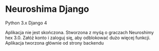 # Neuroshima Django

Python 3.x
Django 4

Aplikacja nie jest skończona.
Stworzona z myśą o graczach Neuroshimy hex 3.0. 
Załóż konto i zaloguj się, aby odblokować dużo więcej funkcji.
Aplikacja tworzona głównie od strony backendu
